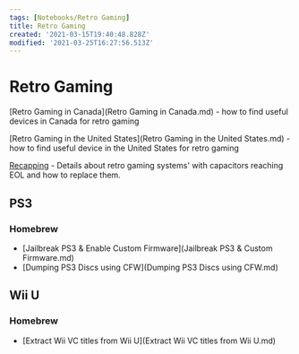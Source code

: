 ```yaml
---
tags: [Notebooks/Retro Gaming]
title: Retro Gaming
created: '2021-03-15T19:40:48.828Z'
modified: '2021-03-25T16:27:56.513Z'
---
```


# Retro Gaming

[Retro Gaming in Canada](Retro Gaming in Canada.md) - how to find useful devices in Canada for retro gaming

[Retro Gaming in the United States](Retro Gaming in the United States.md) - how to find useful device in the United States for retro gaming

[Recapping](Recapping.md) - Details about retro gaming systems' with capacitors reaching EOL and how to replace them.

## PS3

### Homebrew
* [Jailbreak PS3 & Enable Custom Firmware](Jailbreak PS3 & Custom Firmware.md)
* [Dumping PS3 Discs using CFW](Dumping PS3 Discs using CFW.md)

## Wii U

### Homebrew 
* [Extract Wii VC titles from Wii U](Extract Wii VC titles from Wii U.md)

